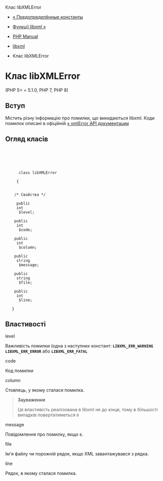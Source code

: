 Клас libXMLError

-   [« Предопределённые константы](libxml.constants.html)
    
-   [Функції libxml »](ref.libxml.html)
    
-   [PHP Manual](index.html)
    
-   [libxml](book.libxml.html)
    
-   Клас libXMLError
    

# Клас libXMLError

(PHP 5> = 5.1.0, PHP 7, PHP 8)

## Вступ

Містить різну інформацію про помилки, що викидаються libxml. Коди помилок описані в офіційній [» xmlError API документации](http://www.xmlsoft.org/html/libxml-xmlerror.html)

## Огляд класів

```synopsis



    
     
      class libXMLError
     
     {


    /* Свойства */
    
     public
     int
      $level;

    public
     int
      $code;

    public
     int
      $column;

    public
     string
      $message;

    public
     string
      $file;

    public
     int
      $line;

   }
```

## Властивості

level

Важливість помилки (одна з наступних констант: **`LIBXML_ERR_WARNING`** **`LIBXML_ERR_ERROR`** або **`LIBXML_ERR_FATAL`**

code

Код помилки

column

Стовпець, у якому сталася помилка.

> **Зауваження**
> 
> Ця властивість реалізована в libxml не до кінця, тому в більшості випадків повертатиметься `0`

message

Повідомлення про помилку, якщо є.

file

Ім'я файлу чи порожній рядок, якщо XML завантажувався з рядка.

line

Рядок, в якому сталася помилка.